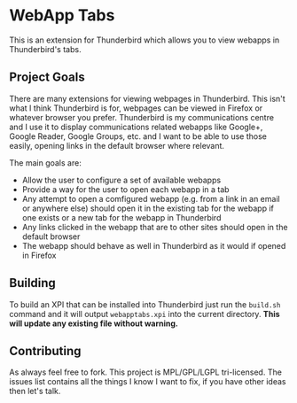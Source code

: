 WebApp Tabs
===========

This is an extension for Thunderbird which allows you to view webapps in
Thunderbird's tabs.

Project Goals
-------------

There are many extensions for viewing webpages in Thunderbird. This isn't what
I think Thunderbird is for, webpages can be viewed in Firefox or whatever
browser you prefer. Thunderbird is my communications centre and I use it to
display communications related webapps like Google+, Google Reader,
Google Groups, etc. and I want to be able to use those easily, opening links in
the default browser where relevant.

The main goals are:

* Allow the user to configure a set of available webapps
* Provide a way for the user to open each webapp in a tab
* Any attempt to open a comfigured webapp (e.g. from a link in an email or
  anywhere else) should open it in the existing tab for the webapp if one exists
  or a new tab for the webapp in Thunderbird
* Any links clicked in the webapp that are to other sites should open in the
  default browser
* The webapp should behave as well in Thunderbird as it would if opened in
  Firefox

Building
--------

To build an XPI that can be installed into Thunderbird just run the `build.sh`
command and it will output `webapptabs.xpi` into the current directory. **This
will update any existing file without warning.**

Contributing
------------

As always feel free to fork. This project is MPL/GPL/LGPL tri-licensed. The
issues list contains all the things I know I want to fix, if you have other
ideas then let's talk.
